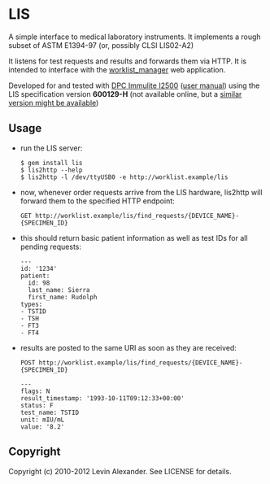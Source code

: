 # LIS

A simple interface to medical laboratory instruments. It implements a rough subset of ASTM E1394-97 (or, possibly CLSI LIS02-A2)

It listens for test requests and results and forwards them via HTTP.  It is intended to interface with the [worklist_manager](http://github.com/levinalex/worklist_manager) web application.


Developed for and tested with [DPC Immulite I2500][immulite] ([user manual][manual]) using the LIS specification version **600129-H** (not available online, but a [similar version might be
available][spec])

[immulite]: http://www.google.com/search?q=dpc+immulite+I2500
[manual]: http://sky2.ch/Doc/I2500.pdf
[spec]: http://www.google.com/search?q=dpc+lis+immulite+2000+filetype:pdf


## Usage

* run the LIS server:

    ```
    $ gem install lis
    $ lis2http --help
    $ lis2http -l /dev/ttyUSB0 -e http://worklist.example/lis
    ```
* now, whenever order requests arrive from the LIS hardware, lis2http will forward them to the specified HTTP endpoint:

    ```
    GET http://worklist.example/lis/find_requests/{DEVICE_NAME}-{SPECIMEN_ID}
    ```

* this should return basic patient information as well as test IDs for all pending requests:

    ```
    ---
    id: '1234'
    patient:
      id: 98
      last_name: Sierra
      first_name: Rudolph
    types:
    - TSTID
    - TSH
    - FT3
    - FT4
    ```

* results are posted to the same URI as soon as they are received:

    ```
    POST http://worklist.example/lis/find_requests/{DEVICE_NAME}-{SPECIMEN_ID}

    ---
    flags: N
    result_timestamp: '1993-10-11T09:12:33+00:00'
    status: F
    test_name: TSTID
    unit: mIU/mL
    value: '8.2'
    ```

## Copyright

Copyright (c) 2010-2012 Levin Alexander. See LICENSE for details.
